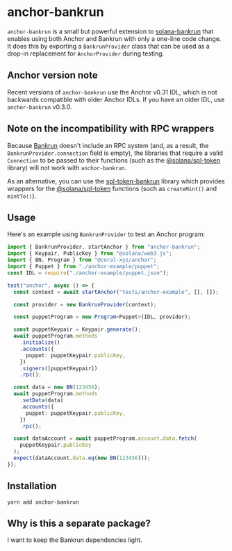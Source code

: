 # anchor-bankrun

`anchor-bankrun` is a small but powerful extension to [solana-bankrun](https://github.com/kevinheavey/solana-bankrun)
that enables using both Anchor and Bankrun with only a one-line code change. It does this by exporting a `BankrunProvider` class that can be used as a drop-in replacement for `AnchorProvider` during testing.

## Anchor version note

Recent versions of `anchor-bankrun` use the Anchor v0.31 IDL, which is not backwards compatible with older Anchor IDLs.
If you have an older IDL, use `anchor-bankrun` v0.3.0.

## Note on the incompatibility with RPC wrappers

Because [Bankrun](https://github.com/kevinheavey/solana-bankrun/tree/main) doesn't include an RPC system (and, as a result, the `BankrunProvider.connection` field is empty), the libraries that require a valid `Connection` to be passed to their functions (such as the [@solana/spl-token](https://www.npmjs.com/package/@solana/spl-token) library) will not work with `anchor-bankrun`.

As an alternative, you can use the [spl-token-bankrun](https://www.npmjs.com/package/spl-token-bankrun) library which provides wrappers for the [@solana/spl-token](https://www.npmjs.com/package/@solana/spl-token) functions (such as `createMint()` and `mintTo()`).

## Usage

Here's an example using `BankrunProvider` to test an Anchor program:

```typescript
import { BankrunProvider, startAnchor } from "anchor-bankrun";
import { Keypair, PublicKey } from "@solana/web3.js";
import { BN, Program } from "@coral-xyz/anchor";
import { Puppet } from "./anchor-example/puppet";
const IDL = require("./anchor-example/puppet.json");

test("anchor", async () => {
  const context = await startAnchor("tests/anchor-example", [], []);

  const provider = new BankrunProvider(context);

  const puppetProgram = new Program<Puppet>(IDL, provider);

  const puppetKeypair = Keypair.generate();
  await puppetProgram.methods
    .initialize()
    .accounts({
      puppet: puppetKeypair.publicKey,
    })
    .signers([puppetKeypair])
    .rpc();

  const data = new BN(123456);
  await puppetProgram.methods
    .setData(data)
    .accounts({
      puppet: puppetKeypair.publicKey,
    })
    .rpc();

  const dataAccount = await puppetProgram.account.data.fetch(
    puppetKeypair.publicKey
  );
  expect(dataAccount.data.eq(new BN(123456)));
});
```

## Installation

```
yarn add anchor-bankrun
```

## Why is this a separate package?

I want to keep the Bankrun dependencies light.
